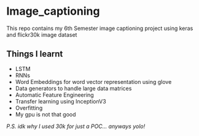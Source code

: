 # Image_captioning
This repo contains my 6th Semester image captioning project using keras and flickr30k image dataset

## Things I learnt
- LSTM
- RNNs
- Word Embeddings for word vector representation using glove
- Data generators to handle large data matrices
- Automatic Feature Engineering
- Transfer learning using InceptionV3
- Overfitting
- My gpu is not that good

*P.S. idk why I used 30k for just a POC... anyways yolo!* 